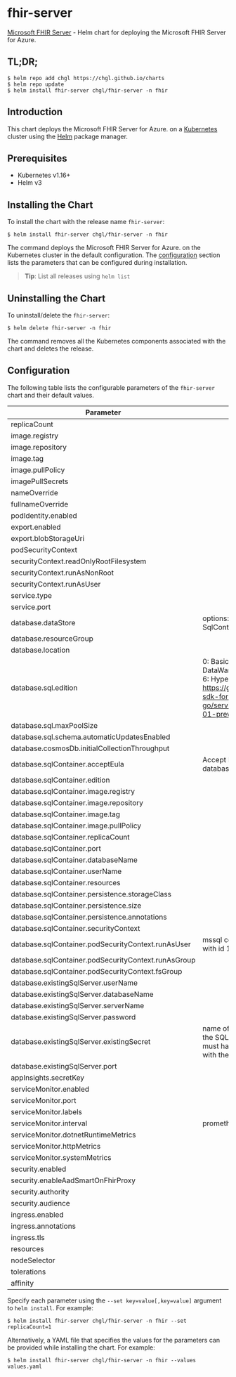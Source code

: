 # fhir-server

[Microsoft FHIR Server](https://github.com/OHDSI) - Helm chart for deploying the Microsoft FHIR Server for Azure.

## TL;DR;

```console
$ helm repo add chgl https://chgl.github.io/charts
$ helm repo update
$ helm install fhir-server chgl/fhir-server -n fhir
```

## Introduction

This chart deploys the Microsoft FHIR Server for Azure. on a [Kubernetes](http://kubernetes.io) cluster using the [Helm](https://helm.sh) package manager.

## Prerequisites

- Kubernetes v1.16+
- Helm v3

## Installing the Chart

To install the chart with the release name `fhir-server`:

```console
$ helm install fhir-server chgl/fhir-server -n fhir
```

The command deploys the Microsoft FHIR Server for Azure. on the Kubernetes cluster in the default configuration. The [configuration](#configuration) section lists the parameters that can be configured during installation.

> **Tip**: List all releases using `helm list`

## Uninstalling the Chart

To uninstall/delete the `fhir-server`:

```console
$ helm delete fhir-server -n fhir
```

The command removes all the Kubernetes components associated with the chart and deletes the release.

## Configuration

The following table lists the configurable parameters of the `fhir-server` chart and their default values.

| Parameter                                           | Description                                                                                                                                                                                                                               | Default                                          |
| --------------------------------------------------- | ----------------------------------------------------------------------------------------------------------------------------------------------------------------------------------------------------------------------------------------- | ------------------------------------------------ |
| replicaCount                                        |                                                                                                                                                                                                                                           | `1`                                              |
| image.registry                                      |                                                                                                                                                                                                                                           | `healthplatformregistry.azurecr.io`              |
| image.repository                                    |                                                                                                                                                                                                                                           | `r4_fhir-server`                                 |
| image.tag                                           |                                                                                                                                                                                                                                           | `1.0.753`                                        |
| image.pullPolicy                                    |                                                                                                                                                                                                                                           | `IfNotPresent`                                   |
| imagePullSecrets                                    |                                                                                                                                                                                                                                           | `[]`                                             |
| nameOverride                                        |                                                                                                                                                                                                                                           | `""`                                             |
| fullnameOverride                                    |                                                                                                                                                                                                                                           | `""`                                             |
| podIdentity.enabled                                 |                                                                                                                                                                                                                                           | `false`                                          |
| export.enabled                                      |                                                                                                                                                                                                                                           | `false`                                          |
| export.blobStorageUri                               |                                                                                                                                                                                                                                           | `https://mystorageaccount.blob.core.windows.net` |
| podSecurityContext                                  |                                                                                                                                                                                                                                           | `{}`                                             |
| securityContext.readOnlyRootFilesystem              |                                                                                                                                                                                                                                           | `true`                                           |
| securityContext.runAsNonRoot                        |                                                                                                                                                                                                                                           | `true`                                           |
| securityContext.runAsUser                           |                                                                                                                                                                                                                                           | `10001`                                          |
| service.type                                        |                                                                                                                                                                                                                                           | `ClusterIP`                                      |
| service.port                                        |                                                                                                                                                                                                                                           | `80`                                             |
| database.dataStore                                  | options: ExistingSqlServer, SqlServer, SqlContainer, CosmosDb                                                                                                                                                                             | `"SqlServer"`                                    |
| database.resourceGroup                              |                                                                                                                                                                                                                                           | `""`                                             |
| database.location                                   |                                                                                                                                                                                                                                           | `""`                                             |
| database.sql.edition                                | 0: Basic 1: Business 2: BusinessCritical 3: DataWarehouse 4: Free 5: GeneralPurpose 6: Hyperscale 7: Premium More at https://godoc.org/github.com/Azure/azure-sdk-for-go/services/preview/sql/mgmt/2015-05-01-preview/sql#DatabaseEdition | `5`                                              |
| database.sql.maxPoolSize                            |                                                                                                                                                                                                                                           | `100`                                            |
| database.sql.schema.automaticUpdatesEnabled         |                                                                                                                                                                                                                                           | `false`                                          |
| database.cosmosDb.initialCollectionThroughput       |                                                                                                                                                                                                                                           | `"400"`                                          |
| database.sqlContainer.acceptEula                    | Accept EULA when deploying with --set database.sqlContainer.acceptEula="Y"                                                                                                                                                                | `"n"`                                            |
| database.sqlContainer.edition                       |                                                                                                                                                                                                                                           | `"Developer"`                                    |
| database.sqlContainer.image.registry                |                                                                                                                                                                                                                                           | `mcr.microsoft.com`                              |
| database.sqlContainer.image.repository              |                                                                                                                                                                                                                                           | `mssql/server`                                   |
| database.sqlContainer.image.tag                     |                                                                                                                                                                                                                                           | `2019-latest`                                    |
| database.sqlContainer.image.pullPolicy              |                                                                                                                                                                                                                                           | `IfNotPresent`                                   |
| database.sqlContainer.replicaCount                  |                                                                                                                                                                                                                                           | `1`                                              |
| database.sqlContainer.port                          |                                                                                                                                                                                                                                           | `1433`                                           |
| database.sqlContainer.databaseName                  |                                                                                                                                                                                                                                           | `FHIR`                                           |
| database.sqlContainer.userName                      |                                                                                                                                                                                                                                           | `sa`                                             |
| database.sqlContainer.resources                     |                                                                                                                                                                                                                                           | `{}`                                             |
| database.sqlContainer.persistence.storageClass      |                                                                                                                                                                                                                                           | `default`                                        |
| database.sqlContainer.persistence.size              |                                                                                                                                                                                                                                           | `8Gi`                                            |
| database.sqlContainer.persistence.annotations       |                                                                                                                                                                                                                                           | `{}`                                             |
| database.sqlContainer.securityContext               |                                                                                                                                                                                                                                           | `{}`                                             |
| database.sqlContainer.podSecurityContext.runAsUser  | mssql container has user mssql defined with id 10001                                                                                                                                                                                      | `10001`                                          |
| database.sqlContainer.podSecurityContext.runAsGroup |                                                                                                                                                                                                                                           | `10001`                                          |
| database.sqlContainer.podSecurityContext.fsGroup    |                                                                                                                                                                                                                                           | `10001`                                          |
| database.existingSqlServer.userName                 |                                                                                                                                                                                                                                           | `sa`                                             |
| database.existingSqlServer.databaseName             |                                                                                                                                                                                                                                           | `FHIR`                                           |
| database.existingSqlServer.serverName               |                                                                                                                                                                                                                                           | `mymssql-mssql-linux.default`                    |
| database.existingSqlServer.password                 |                                                                                                                                                                                                                                           | `fhir`                                           |
| database.existingSqlServer.existingSecret           | name of a pre-created secret to retrieve the SQL Server's password. the secret must have a key named `DATABASEPASSWORD` with the password as its value.                                                                                   | `""`                                             |
| database.existingSqlServer.port                     |                                                                                                                                                                                                                                           | `1433`                                           |
| appInsights.secretKey                               |                                                                                                                                                                                                                                           | `"instrumentationKey"`                           |
| serviceMonitor.enabled                              |                                                                                                                                                                                                                                           | `false`                                          |
| serviceMonitor.port                                 |                                                                                                                                                                                                                                           | `1234`                                           |
| serviceMonitor.labels                               |                                                                                                                                                                                                                                           | `{}`                                             |
| serviceMonitor.interval                             | prometheus: monitor                                                                                                                                                                                                                       | `30s`                                            |
| serviceMonitor.dotnetRuntimeMetrics                 |                                                                                                                                                                                                                                           | `true`                                           |
| serviceMonitor.httpMetrics                          |                                                                                                                                                                                                                                           | `true`                                           |
| serviceMonitor.systemMetrics                        |                                                                                                                                                                                                                                           | `true`                                           |
| security.enabled                                    |                                                                                                                                                                                                                                           | `false`                                          |
| security.enableAadSmartOnFhirProxy                  |                                                                                                                                                                                                                                           | `false`                                          |
| security.authority                                  |                                                                                                                                                                                                                                           | `null`                                           |
| security.audience                                   |                                                                                                                                                                                                                                           | `null`                                           |
| ingress.enabled                                     |                                                                                                                                                                                                                                           | `false`                                          |
| ingress.annotations                                 |                                                                                                                                                                                                                                           | `{}`                                             |
| ingress.tls                                         |                                                                                                                                                                                                                                           | `[]`                                             |
| resources                                           |                                                                                                                                                                                                                                           | `{}`                                             |
| nodeSelector                                        |                                                                                                                                                                                                                                           | `{}`                                             |
| tolerations                                         |                                                                                                                                                                                                                                           | `[]`                                             |
| affinity                                            |                                                                                                                                                                                                                                           | `{}`                                             |

Specify each parameter using the `--set key=value[,key=value]` argument to `helm install`. For example:

```console
$ helm install fhir-server chgl/fhir-server -n fhir --set replicaCount=1
```

Alternatively, a YAML file that specifies the values for the parameters can be provided while
installing the chart. For example:

```console
$ helm install fhir-server chgl/fhir-server -n fhir --values values.yaml
```
